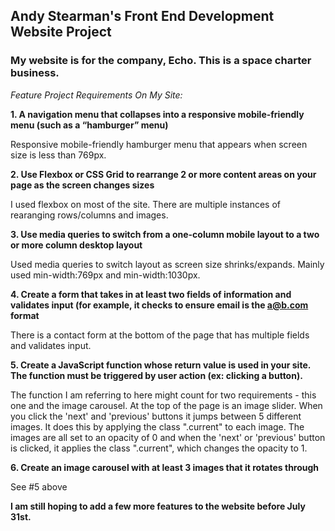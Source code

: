## Andy Stearman's Front End Development Website Project
### My website is for the company, Echo. This is a space charter business.


*Feature Project Requirements On My Site:*
  
  **1. A navigation menu that collapses into a responsive mobile-friendly menu (such as a “hamburger” menu)**
  
Responsive mobile-friendly hamburger menu that appears when screen size is less than 769px.
  
  **2. Use Flexbox or CSS Grid to rearrange 2 or more content areas on your page as the screen changes sizes** 
  
I used flexbox on most of the site. There are multiple instances of rearanging rows/columns and images.
  
  **3. Use media queries to switch from a one-column mobile layout to a two or more column desktop layout** 

Used media queries to switch layout as screen size shrinks/expands. Mainly used min-width:769px and min-width:1030px.
     
  **4. Create a form that takes in at least two fields of information and validates input (for example, it checks to ensure email is the a@b.com format** 

There is a contact form at the bottom of the page that has multiple fields and validates input.
     
  **5. Create a JavaScript function whose return value is used in your site. The function must be triggered by user action (ex: clicking a button).** 

The function I am referring to here might count for two requirements - this one and the image carousel. At the top of the page is an image slider. When you click the 'next' and 'previous' buttons it jumps between 5 different images. It does this by applying the class ".current" to each image. The images are all set to an opacity of 0 and when the 'next' or 'previous' button is clicked, it applies the class ".current", which changes the opacity to 1.
     
   **6. Create an image carousel with at least 3 images that it rotates through** 

See #5 above
     
 **I am still hoping to add a few more features to the website before July 31st.**

